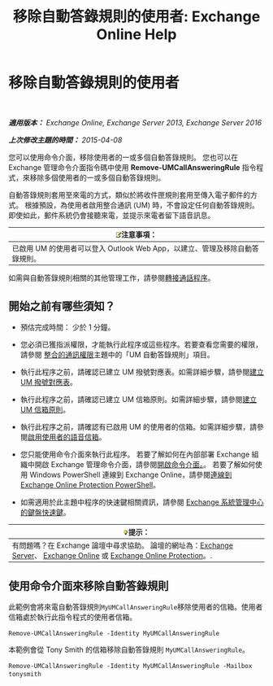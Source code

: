 ﻿---
title: '移除自動答錄規則的使用者: Exchange Online Help'
TOCTitle: 移除自動答錄規則的使用者
ms:assetid: 1da3c5bc-7227-4b37-96f6-67ceefc084d5
ms:mtpsurl: https://technet.microsoft.com/zh-tw/library/JJ898497(v=EXCHG.150)
ms:contentKeyID: 51409163
ms.date: 05/23/2018
mtps_version: v=EXCHG.150
ms.translationtype: MT
---

# 移除自動答錄規則的使用者

 

_**適用版本：** Exchange Online, Exchange Server 2013, Exchange Server 2016_

_**上次修改主題的時間：** 2015-04-08_

您可以使用命令介面，移除使用者的一或多個自動答錄規則。 您也可以在 Exchange 管理命令介面指令碼中使用 **Remove-UMCallAnsweringRule** 指令程式，來移除多個使用者的一或多個自動答錄規則。

自動答錄規則套用至來電的方式，類似於將收件匣規則套用至傳入電子郵件的方式。 根據預設，為使用者啟用整合通訊 (UM) 時，不會設定任何自動答錄規則。 即使如此，郵件系統仍會接聽來電，並提示來電者留下語音訊息。

<table>
<thead>
<tr class="header">
<th><img src="images/Bb124558.note(EXCHG.150).gif" title="注意事項" alt="注意事項" />注意事項：</th>
</tr>
</thead>
<tbody>
<tr class="odd">
<td>已啟用 UM 的使用者可以登入 Outlook Web App，以建立、管理及移除自動答錄規則。</td>
</tr>
</tbody>
</table>


如需與自動答錄規則相關的其他管理工作，請參閱[轉接通話程序](forwarding-calls-procedures-exchange-2013-help.md)。

## 開始之前有哪些須知？

  - 預估完成時間： 少於 1 分鐘。

  - 您必須已獲指派權限，才能執行此程序或這些程序。若要查看您需要的權限，請參閱 [整合的通訊權限](unified-messaging-permissions-exchange-2013-help.md)主題中的「UM 自動答錄規則」項目。

  - 執行此程序之前，請確認已建立 UM 撥號對應表。如需詳細步驟，請參閱[建立 UM 撥號對應表](create-a-um-dial-plan-exchange-2013-help.md)。

  - 執行此程序之前，請確認已建立 UM 信箱原則。如需詳細步驟，請參閱[建立 UM 信箱原則](create-a-um-mailbox-policy-exchange-2013-help.md)。

  - 執行此程序之前，請確認有已啟用 UM 的使用者的信箱。如需詳細步驟，請參閱[啟用使用者的語音信箱](enable-a-user-for-voice-mail-exchange-2013-help.md)。

  - 您只能使用命令介面來執行此程序。 若要了解如何在內部部署 Exchange 組織中開啟 Exchange 管理命令介面，請參閱[開啟命令介面。](https://technet.microsoft.com/zh-tw/library/dd638134\(v=exchg.150\))。 若要了解如何使用 Windows PowerShell 連線到 Exchange Online，請參閱[連線到 Exchange Online Protection PowerShell](https://go.microsoft.com/fwlink/p/?linkid=396554)。

  - 如需適用於此主題中程序的快速鍵相關資訊，請參閱 [Exchange 系統管理中心的鍵盤快速鍵](keyboard-shortcuts-in-the-exchange-admin-center-exchange-online-protection-help.md)。

<table>
<thead>
<tr class="header">
<th><img src="images/Bb124558.tip(EXCHG.150).gif" title="提示" alt="提示" />提示：</th>
</tr>
</thead>
<tbody>
<tr class="odd">
<td>有問題嗎？在 Exchange 論壇中尋求協助。 論壇的網址為：<a href="https://go.microsoft.com/fwlink/p/?linkid=60612">Exchange Server</a>、 <a href="https://go.microsoft.com/fwlink/p/?linkid=267542">Exchange Online</a> 或 <a href="https://go.microsoft.com/fwlink/p/?linkid=285351">Exchange Online Protection</a>。.</td>
</tr>
</tbody>
</table>


## 使用命令介面來移除自動答錄規則

此範例會將來電自動答錄規則`MyUMCallAnsweringRule`移除使用者的信箱。使用者信箱處於執行此指令程式的使用者信箱。

    Remove-UMCallAnsweringRule -Identity MyUMCallAnsweringRule

本範例會從 Tony Smith 的信箱移除自動答錄規則 `MyUMCallAnsweringRule`。

    Remove-UMCallAnsweringRule -Identity MyUMCallAnsweringRule -Mailbox tonysmith

